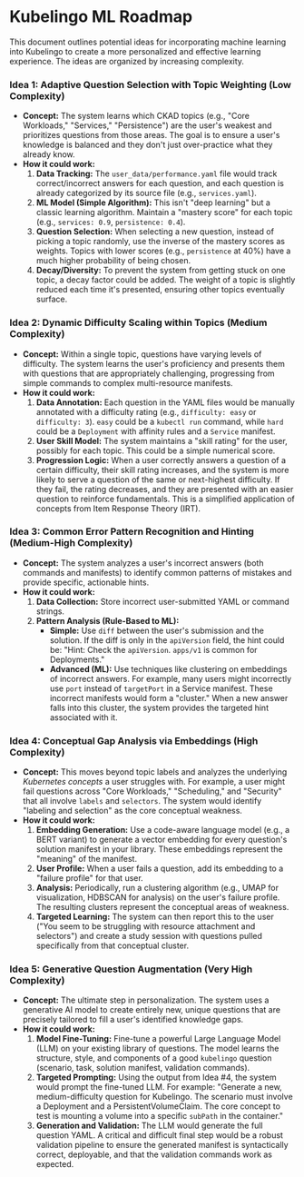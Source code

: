 # Kubelingo ML Roadmap

This document outlines potential ideas for incorporating machine learning into Kubelingo to create a more personalized and effective learning experience. The ideas are organized by increasing complexity.

### Idea 1: Adaptive Question Selection with Topic Weighting (Low Complexity)

*   **Concept:** The system learns which CKAD topics (e.g., "Core Workloads," "Services," "Persistence") are the user's weakest and prioritizes questions from those areas. The goal is to ensure a user's knowledge is balanced and they don't just over-practice what they already know.
*   **How it could work:**
    1.  **Data Tracking:** The `user_data/performance.yaml` file would track correct/incorrect answers for each question, and each question is already categorized by its source file (e.g., `services.yaml`).
    2.  **ML Model (Simple Algorithm):** This isn't "deep learning" but a classic learning algorithm. Maintain a "mastery score" for each topic (e.g., `services: 0.9`, `persistence: 0.4`).
    3.  **Question Selection:** When selecting a new question, instead of picking a topic randomly, use the inverse of the mastery scores as weights. Topics with lower scores (e.g., `persistence` at 40%) have a much higher probability of being chosen.
    4.  **Decay/Diversity:** To prevent the system from getting stuck on one topic, a decay factor could be added. The weight of a topic is slightly reduced each time it's presented, ensuring other topics eventually surface.

### Idea 2: Dynamic Difficulty Scaling within Topics (Medium Complexity)

*   **Concept:** Within a single topic, questions have varying levels of difficulty. The system learns the user's proficiency and presents them with questions that are appropriately challenging, progressing from simple commands to complex multi-resource manifests.
*   **How it could work:**
    1.  **Data Annotation:** Each question in the YAML files would be manually annotated with a difficulty rating (e.g., `difficulty: easy` or `difficulty: 3`). `easy` could be a `kubectl run` command, while `hard` could be a `Deployment` with affinity rules and a `Service` manifest.
    2.  **User Skill Model:** The system maintains a "skill rating" for the user, possibly for each topic. This could be a simple numerical score.
    3.  **Progression Logic:** When a user correctly answers a question of a certain difficulty, their skill rating increases, and the system is more likely to serve a question of the same or next-highest difficulty. If they fail, the rating decreases, and they are presented with an easier question to reinforce fundamentals. This is a simplified application of concepts from Item Response Theory (IRT).

### Idea 3: Common Error Pattern Recognition and Hinting (Medium-High Complexity)

*   **Concept:** The system analyzes a user's incorrect answers (both commands and manifests) to identify common patterns of mistakes and provide specific, actionable hints.
*   **How it could work:**
    1.  **Data Collection:** Store incorrect user-submitted YAML or command strings.
    2.  **Pattern Analysis (Rule-Based to ML):**
        *   **Simple:** Use `diff` between the user's submission and the solution. If the diff is only in the `apiVersion` field, the hint could be: "Hint: Check the `apiVersion`. `apps/v1` is common for Deployments."
        *   **Advanced (ML):** Use techniques like clustering on embeddings of incorrect answers. For example, many users might incorrectly use `port` instead of `targetPort` in a Service manifest. These incorrect manifests would form a "cluster." When a new answer falls into this cluster, the system provides the targeted hint associated with it.

### Idea 4: Conceptual Gap Analysis via Embeddings (High Complexity)

*   **Concept:** This moves beyond topic labels and analyzes the underlying *Kubernetes concepts* a user struggles with. For example, a user might fail questions across "Core Workloads," "Scheduling," and "Security" that all involve `labels` and `selectors`. The system would identify "labeling and selection" as the core conceptual weakness.
*   **How it could work:**
    1.  **Embedding Generation:** Use a code-aware language model (e.g., a BERT variant) to generate a vector embedding for every question's solution manifest in your library. These embeddings represent the "meaning" of the manifest.
    2.  **User Profile:** When a user fails a question, add its embedding to a "failure profile" for that user.
    3.  **Analysis:** Periodically, run a clustering algorithm (e.g., UMAP for visualization, HDBSCAN for analysis) on the user's failure profile. The resulting clusters represent the conceptual areas of weakness.
    4.  **Targeted Learning:** The system can then report this to the user ("You seem to be struggling with resource attachment and selectors") and create a study session with questions pulled specifically from that conceptual cluster.

### Idea 5: Generative Question Augmentation (Very High Complexity)

*   **Concept:** The ultimate step in personalization. The system uses a generative AI model to create entirely new, unique questions that are precisely tailored to fill a user's identified knowledge gaps.
*   **How it could work:**
    1.  **Model Fine-Tuning:** Fine-tune a powerful Large Language Model (LLM) on your existing library of questions. The model learns the structure, style, and components of a good `kubelingo` question (scenario, task, solution manifest, validation commands).
    2.  **Targeted Prompting:** Using the output from Idea #4, the system would prompt the fine-tuned LLM. For example: "Generate a new, medium-difficulty question for Kubelingo. The scenario must involve a Deployment and a PersistentVolumeClaim. The core concept to test is mounting a volume into a specific `subPath` in the container."
    3.  **Generation and Validation:** The LLM would generate the full question YAML. A critical and difficult final step would be a robust validation pipeline to ensure the generated manifest is syntactically correct, deployable, and that the validation commands work as expected.
